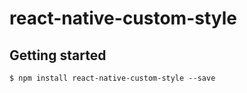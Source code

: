 
# react-native-custom-style

## Getting started

`$ npm install react-native-custom-style --save`

